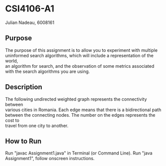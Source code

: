 # CSI4106-A1

Julian Nadeau, 6008161

Purpose
---
The	 purpose	 of	 this	 assignment	 is	 to	 allow	 you	 to	 experiment	 with	 multiple	
uninformed	search	algorithms,	which	will	include	a	representation	of	the	world,	
an	algorithm	for	search,	and	the	observation	of	some	metrics	associated	with	the	
search	algorithms you	are	using.

Description
---
The	 following	 undirected	 weighted	 graph	 represents	 the	 connectivity	 between	
various	 cities	 in	 Romania.	 Each	 edge	 means	 that	 there	 is	 a	 bidirectional	 path	
between	the	connecting	nodes.	The	number	on	the	edges	represents	the	cost	to	
travel	from	one	city	to	another.

How to Run
---
Run "javac Assignment1.java" in Terminal (or Command Line).
Run "java Assignment1", follow onscreen instructions.